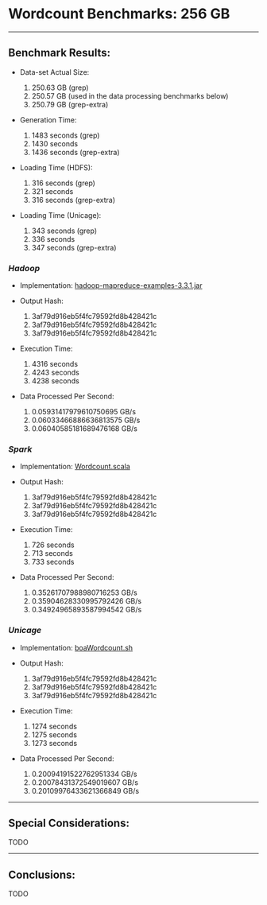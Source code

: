# Wordcount Benchmarks: 256 GB

---
## Benchmark Results:

- Data-set Actual Size:
  1. 250.63 GB (grep)
  2. 250.57 GB (used in the data processing benchmarks below)
  3. 250.79 GB (grep-extra)

- Generation Time:
  1. 1483 seconds (grep)
  2. 1430 seconds
  3. 1436 seconds (grep-extra)

- Loading Time (HDFS):
  1. 316 seconds (grep)
  2. 321 seconds
  3. 316 seconds (grep-extra)

- Loading Time (Unicage):
  1. 343 seconds (grep)
  2. 336 seconds
  3. 347 seconds (grep-extra)


### ***Hadoop***

- Implementation: [hadoop-mapreduce-examples-3.3.1.jar](../../../../../workloads/batch/wordcount/javaWordcount/hadoop-mapreduce-examples-3.3.1.jar)

- Output Hash:
  1. 3af79d916eb5f4fc79592fd8b428421c
  2. 3af79d916eb5f4fc79592fd8b428421c
  3. 3af79d916eb5f4fc79592fd8b428421c

- Execution Time: 
  1. 4316 seconds
  2. 4243 seconds
  3. 4238 seconds

- Data Processed Per Second: 
  1. 0.05931417979610750695 GB/s
  2. 0.06033466886636813575 GB/s
  3. 0.06040585181689476168 GB/s


### ***Spark***

- Implementation: [Wordcount.scala](../../../../../workloads/batch/wordcount/scalaWordcount/src/main/scala/WordCount.scala%20(buffer%20overflow))

- Output Hash:
  1. 3af79d916eb5f4fc79592fd8b428421c
  2. 3af79d916eb5f4fc79592fd8b428421c
  3. 3af79d916eb5f4fc79592fd8b428421c

- Execution Time: 
  1. 726 seconds
  2. 713 seconds
  3. 733 seconds

- Data Processed Per Second:
  1. 0.35261707988980716253 GB/s
  2. 0.35904628330995792426 GB/s
  3. 0.34924965893587994542 GB/s


### ***Unicage***

- Implementation: [boaWordcount.sh](../../../../../workloads/batch/wordcount/bashWordcount/boaWordcount/boaWordcount.sh)

- Output Hash:
  1. 3af79d916eb5f4fc79592fd8b428421c
  2. 3af79d916eb5f4fc79592fd8b428421c
  3. 3af79d916eb5f4fc79592fd8b428421c

- Execution Time: 
  1. 1274 seconds
  2. 1275 seconds
  3. 1273 seconds

- Data Processed Per Second:
  1. 0.20094191522762951334 GB/s
  2. 0.20078431372549019607 GB/s
  3. 0.20109976433621366849 GB/s


---
## Special Considerations:

TODO


---
## Conclusions:

TODO